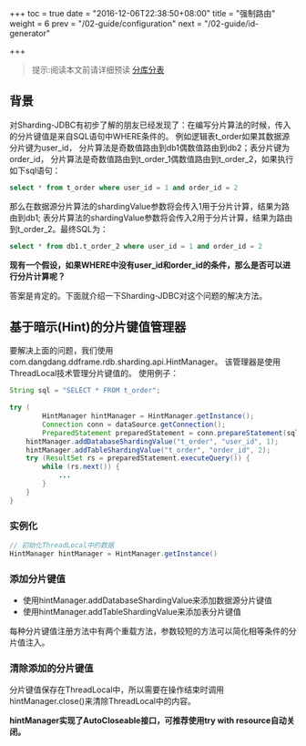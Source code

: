 +++
toc = true
date = "2016-12-06T22:38:50+08:00"
title = "强制路由"
weight = 6
prev = "/02-guide/configuration"
next = "/02-guide/id-generator"

+++

> 提示:阅读本文前请详细预读 [分库分表](/02-guide/sharding)

## 背景
对Sharding-JDBC有初步了解的朋友已经发现了：在编写分片算法的时候，传入的分片键值是来自SQL语句中WHERE条件的。
例如逻辑表t_order如果其数据源分片键为user_id，
分片算法是奇数值路由到db1偶数值路由到db2；表分片键为order_id，
分片算法是奇数值路由到t_order_1偶数值路由到t_order_2，如果执行如下sql语句：

```sql
select * from t_order where user_id = 1 and order_id = 2
```

那么在数据源分片算法的shardingValue参数将会传入1用于分片计算，结果为路由到db1;
表分片算法的shardingValue参数将会传入2用于分片计算，结果为路由到t_order_2。最终SQL为：

```sql
select * from db1.t_order_2 where user_id = 1 and order_id = 2
```

__现有一个假设，如果WHERE中没有user_id和order_id的条件，那么是否可以进行分片计算呢？__

答案是肯定的。下面就介绍一下Sharding-JDBC对这个问题的解决方法。

## 基于暗示(Hint)的分片键值管理器
要解决上面的问题，我们使用com.dangdang.ddframe.rdb.sharding.api.HintManager。
该管理器是使用ThreadLocal技术管理分片键值的。
使用例子：

```java
String sql = "SELECT * FROM t_order";
        
try (
        HintManager hintManager = HintManager.getInstance();
        Connection conn = dataSource.getConnection();
        PreparedStatement preparedStatement = conn.prepareStatement(sql)) {
    hintManager.addDatabaseShardingValue("t_order", "user_id", 1);
    hintManager.addTableShardingValue("t_order", "order_id", 2);
    try (ResultSet rs = preparedStatement.executeQuery()) {
        while (rs.next()) {
            ...
        }
    }
}
```

### 实例化

```java
// 初始化ThreadLocal中的数据
HintManager hintManager = HintManager.getInstance()
```



### 添加分片键值
- 使用hintManager.addDatabaseShardingValue来添加数据源分片键值
- 使用hintManager.addTableShardingValue来添加表分片键值

每种分片键值注册方法中有两个重载方法，参数较短的方法可以简化相等条件的分片值注入。

### 清除添加的分片键值
分片键值保存在ThreadLocal中，所以需要在操作结束时调用hintManager.close()来清除ThreadLocal中的内容。

__hintManager实现了AutoCloseable接口，可推荐使用try with resource自动关闭。__
